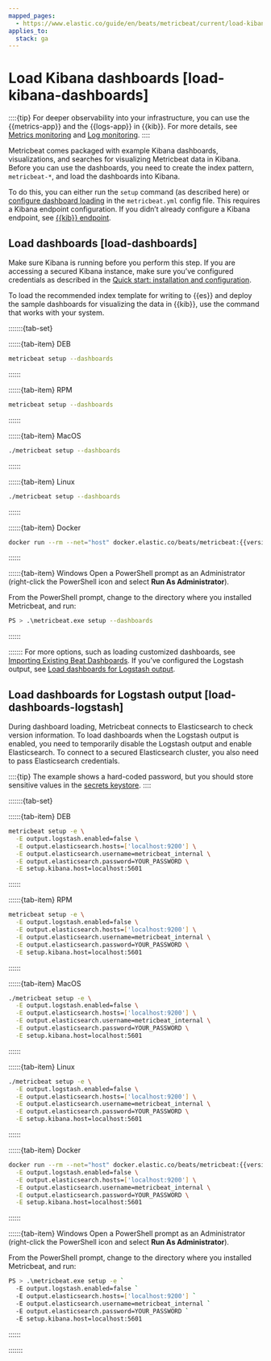 ```yaml
---
mapped_pages:
  - https://www.elastic.co/guide/en/beats/metricbeat/current/load-kibana-dashboards.html
applies_to:
  stack: ga
---
```


# Load Kibana dashboards [load-kibana-dashboards]

::::{tip}
For deeper observability into your infrastructure, you can use the {{metrics-app}} and the {{logs-app}} in {{kib}}. For more details, see [Metrics monitoring](docs-content://solutions/observability/infra-and-hosts/analyze-infrastructure-host-metrics.md) and [Log monitoring](docs-content://solutions/observability/logs/explore-logs.md).
::::


Metricbeat comes packaged with example Kibana dashboards, visualizations, and searches for visualizing Metricbeat data in Kibana. Before you can use the dashboards, you need to create the index pattern, `metricbeat-*`, and load the dashboards into Kibana.

To do this, you can either run the `setup` command (as described here) or [configure dashboard loading](/reference/metricbeat/configuration-dashboards.md) in the `metricbeat.yml` config file. This requires a Kibana endpoint configuration. If you didn’t already configure a Kibana endpoint, see [{{kib}} endpoint](/reference/metricbeat/setup-kibana-endpoint.md).


## Load dashboards [load-dashboards]

Make sure Kibana is running before you perform this step. If you are accessing a secured Kibana instance, make sure you’ve configured credentials as described in the [Quick start: installation and configuration](/reference/metricbeat/metricbeat-installation-configuration.md).

To load the recommended index template for writing to {{es}} and deploy the sample dashboards for visualizing the data in {{kib}}, use the command that works with your system.

:::::::{tab-set}

::::::{tab-item} DEB
```sh
metricbeat setup --dashboards
```
::::::

::::::{tab-item} RPM
```sh
metricbeat setup --dashboards
```
::::::

::::::{tab-item} MacOS
```sh
./metricbeat setup --dashboards
```
::::::

::::::{tab-item} Linux
```sh
./metricbeat setup --dashboards
```
::::::

::::::{tab-item} Docker
```sh  subs=true
docker run --rm --net="host" docker.elastic.co/beats/metricbeat:{{version.stack}} setup --dashboards
```
::::::

::::::{tab-item} Windows
Open a PowerShell prompt as an Administrator (right-click the PowerShell icon and select **Run As Administrator**).

From the PowerShell prompt, change to the directory where you installed Metricbeat, and run:

```sh
PS > .\metricbeat.exe setup --dashboards
```
::::::

:::::::
For more options, such as loading customized dashboards, see [Importing Existing Beat Dashboards](../../extend/import-dashboards.md).
If you’ve configured the Logstash output, see [Load dashboards for Logstash output](#load-dashboards-logstash).


## Load dashboards for Logstash output [load-dashboards-logstash]

During dashboard loading, Metricbeat connects to Elasticsearch to check version information. To load dashboards when the Logstash output is enabled, you need to temporarily disable the Logstash output and enable Elasticsearch. To connect to a secured Elasticsearch cluster, you also need to pass Elasticsearch credentials.

::::{tip}
The example shows a hard-coded password, but you should store sensitive values in the [secrets keystore](/reference/metricbeat/keystore.md).
::::


:::::::{tab-set}

::::::{tab-item} DEB
```sh
metricbeat setup -e \
  -E output.logstash.enabled=false \
  -E output.elasticsearch.hosts=['localhost:9200'] \
  -E output.elasticsearch.username=metricbeat_internal \
  -E output.elasticsearch.password=YOUR_PASSWORD \
  -E setup.kibana.host=localhost:5601
```
::::::

::::::{tab-item} RPM
```sh
metricbeat setup -e \
  -E output.logstash.enabled=false \
  -E output.elasticsearch.hosts=['localhost:9200'] \
  -E output.elasticsearch.username=metricbeat_internal \
  -E output.elasticsearch.password=YOUR_PASSWORD \
  -E setup.kibana.host=localhost:5601
```
::::::

::::::{tab-item} MacOS
```sh
./metricbeat setup -e \
  -E output.logstash.enabled=false \
  -E output.elasticsearch.hosts=['localhost:9200'] \
  -E output.elasticsearch.username=metricbeat_internal \
  -E output.elasticsearch.password=YOUR_PASSWORD \
  -E setup.kibana.host=localhost:5601
```
::::::

::::::{tab-item} Linux
```sh
./metricbeat setup -e \
  -E output.logstash.enabled=false \
  -E output.elasticsearch.hosts=['localhost:9200'] \
  -E output.elasticsearch.username=metricbeat_internal \
  -E output.elasticsearch.password=YOUR_PASSWORD \
  -E setup.kibana.host=localhost:5601
```
::::::

::::::{tab-item} Docker
```sh subs=true
docker run --rm --net="host" docker.elastic.co/beats/metricbeat:{{version.stack}} setup -e \
  -E output.logstash.enabled=false \
  -E output.elasticsearch.hosts=['localhost:9200'] \
  -E output.elasticsearch.username=metricbeat_internal \
  -E output.elasticsearch.password=YOUR_PASSWORD \
  -E setup.kibana.host=localhost:5601
```
::::::

::::::{tab-item} Windows
Open a PowerShell prompt as an Administrator (right-click the PowerShell icon and select **Run As Administrator**).

From the PowerShell prompt, change to the directory where you installed Metricbeat, and run:

```sh
PS > .\metricbeat.exe setup -e `
  -E output.logstash.enabled=false `
  -E output.elasticsearch.hosts=['localhost:9200'] `
  -E output.elasticsearch.username=metricbeat_internal `
  -E output.elasticsearch.password=YOUR_PASSWORD `
  -E setup.kibana.host=localhost:5601
```
::::::

:::::::
